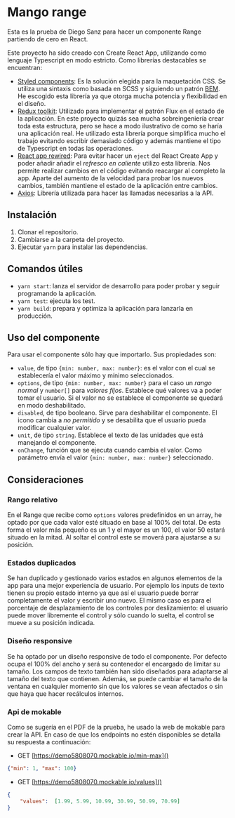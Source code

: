 # Mango range

Esta es la prueba de Diego Sanz para hacer un componente Range partiendo de cero en React.

Este proyecto ha sido creado con Create React App, utilizando como lenguaje Typescript en modo estricto. Como librerías destacables se encuentran:

- [Styled components](https://styled-components.com/): Es la solución elegida para la maquetación CSS. Se utiliza una sintaxis como basada en SCSS y siguiendo un patrón [BEM](http://getbem.com/). He escogido esta librería ya que otorga mucha potencia y flexibilidad en el diseño.
- [Redux toolkit](https://redux-toolkit.js.org/): Utilizado para implementar el patrón Flux en el estado de la aplicación. En este proyecto quizás sea mucha sobreingeniería crear toda esta estructura, pero se hace a modo ilustrativo de como se haría una aplicación real. He utilizado esta librería porque simplifica mucho el trabajo evitando escribir demasiado código y además mantiene el tipo de Typescript en todas las operaciones.
- [React app rewired](https://github.com/timarney/react-app-rewired): Para evitar hacer un `eject` del React Create App y poder añadir añadir el _refresco en caliente_ utilizo esta librería. Nos permite realizar cambios en el código evitando reacargar al completo la app. Aparte del aumento de la velocidad para probar los nuevos cambios, también mantiene el estado de la aplicación entre cambios.
- [Axios](https://github.com/axios/axios): Librería utilizada para hacer las llamadas necesarias a la API.

## Instalación

1. Clonar el repositorio.
2. Cambiarse a la carpeta del proyecto.
3. Ejecutar `yarn` para instalar las dependencias.

## Comandos útiles

- `yarn start`: lanza el servidor de desarrollo para poder probar y seguir programando la aplicación.
- `yarn test`: ejecuta los test.
- `yarn build`: prepara y optimiza la aplicación para lanzarla en producción.

## Uso del componente

Para usar el componente sólo hay que importarlo. Sus propiedades son:

- `value`, de tipo `{min: number, max: number}`: es el valor con el cual se establecería el valor máximo y mínimo seleccionados.
- `options`, de tipo `{min: number, max: number}` para el caso un _rango normal_ y `number[]` para _valores fijos_. Establece qué valores va a poder tomar el usuario. Si el valor no se establece el componente se quedará en modo deshabilitado.
- `disabled`, de tipo booleano. Sirve para deshabilitar el componente. El icono cambia a _no permitido_ y se desabilita que el usuario pueda modificar cualquier valor.
- `unit`, de tipo `string`. Establece el texto de las unidades que está manejando el componente.
- `onChange`, función que se ejecuta cuando cambia el valor. Como parámetro envía el valor `{min: number, max: number}` seleccionado.

## Consideraciones

### Rango relativo

En el Range que recibe como `options` valores predefinidos en un array, he optado por que cada valor esté situado en base al 100% del total. De esta forma el valor más pequeño es un 1 y el mayor es un 100, el valor 50 estará situado en la mitad. Al soltar el control este se moverá para ajustarse a su posición.

### Estados duplicados

Se han duplicado y gestionado varios estados en algunos elementos de la app para una mejor experiencia de usuario. Por ejemplo los inputs de texto tienen su propio estado interno ya que así el usuario puede borrar completamente el valor y escribir uno nuevo. El mismo caso es para el porcentaje de desplazamiento de los controles por deslizamiento: el usuario puede mover libremente el control y sólo cuando lo suelta, el control se mueve a su posición indicada.

### Diseño responsive

Se ha optado por un diseño responsive de todo el componente. Por defecto ocupa el 100% del ancho y será su contenedor el encargado de limitar su tamaño. Los campos de texto también han sido diseñados para adaptarse al tamaño del texto que contienen. Además, se puede cambiar el tamaño de la ventana en cualquier momento sin que los valores se vean afectados o sin que haya que hacer recálculos internos.

### Api de mokable

Como se sugería en el PDF de la prueba, he usado la web de mokable para crear la API. En caso de que los endpoints no estén disponibles se detalla su respuesta a continuación:

- GET [https://demo5808070.mockable.io/min-max]()

```JSON
{"min": 1, "max": 100}
```

- GET [https://demo5808070.mockable.io/values]()

```JSON
{
    "values":  [1.99, 5.99, 10.99, 30.99, 50.99, 70.99]
}
```
